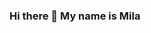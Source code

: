### Hi there 👋 My name is Mila

<!--
**skillzz123jj/skillzz123jj** is a ✨ _special_ ✨ repository because its `README.md` (this file) appears on your GitHub profile.

Here are some ideas to get you started:

- 🔭 I’m currently working on games for Papunet which is apart of Kehitysvammaliitto (they provide services for disabled people)
- 👩‍💻 Studying at Taitotalo as a video game programmer
- 🌱 I’m currently learning different programming languages (c#, python, c++), video game engines (unreal, unity) and some 3d sculpting
- 🤔 Would like to learn more about machine learning, provide to open source and some full stack development
- 😄 Pronouns: She/They
- ⚡ Fun fact: I also happen to be an avid gamer
- ⭐ Future goals: Work in the industry as programmer and keep learning new things and continue creating

